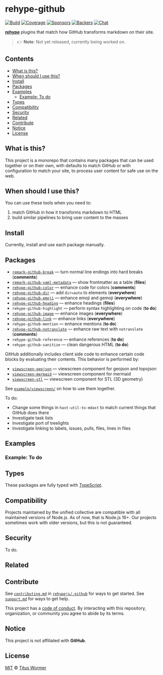 # rehype-github

[![Build][build-badge]][build]
[![Coverage][coverage-badge]][coverage]
[![Sponsors][sponsors-badge]][collective]
[![Backers][backers-badge]][collective]
[![Chat][chat-badge]][chat]

**[rehype][]** plugins that match how GitHub transforms markdown on their site.

> 👉 **Note**:
> Not yet released,
> currently being worked on.

## Contents

* [What is this?](#what-is-this)
* [When should I use this?](#when-should-i-use-this)
* [Install](#install)
* [Packages](#packages)
* [Examples](#examples)
  * [Example: To do](#example-to-do)
* [Types](#types)
* [Compatibility](#compatibility)
* [Security](#security)
* [Related](#related)
* [Contribute](#contribute)
* [Notice](#notice)
* [License](#license)

## What is this?

This project is a monorepo that contains many packages that can be used
together or on their own,
with defaults to match GitHub or with configuration to match your site,
to process user content for safe use on the web.

## When should I use this?

You can use these tools when you need to:

1. match GitHub in how it transforms markdown to HTML
2. build similar pipelines to bring user content to the masses

## Install

Currently,
install and use each package manually.

## Packages

* [`remark-github-break`](packages/break/)
  — turn normal line endings into hard breaks (**comments**)
* [`remark-github-yaml-metadata`](packages/yaml-metadata/)
  — show frontmatter as a table (**files**)
* [`rehype-github-color`](packages/color/)
  — enhance code for colors (**comments**)
* [`rehype-github-dir`](packages/dir/)
  — add `dir=auto` to elements (**everywhere**)
* [`rehype-github-emoji`](packages/emoji/)
  — enhance emoji and gemoji (**everywhere**)
* [`rehype-github-heading`](packages/heading/)
  — enhance headings (**files**)
* `rehype-github-highlight`
  — perform syntax highlighting on code (**to do**)
* [`rehype-github-image`](packages/image/)
  — enhance images (**everywhere**)
* [`rehype-github-link`](packages/link/)
  — enhance links (**everywhere**)
* `rehype-github-mention`
  — enhance mentions (**to do**)
* [`rehype-github-notranslate`](packages/notranslate/)
  — enhance raw text with `notranslate` (**comments**)
* `rehype-github-reference`
  — enhance references (**to do**)
* `rehype-github-sanitize`
  — clean dangerous HTML (**to do**)

GitHub additionally includes client side code to enhance certain code blocks
by evaluating their contents.
This behavior is performed by:

* [`viewscreen-geojson`](packages/viewscreen-geojson/)
  — viewscreen component for geojson and topojson
* [`viewscreen-mermaid`](packages/viewscreen-mermaid/)
  — viewscreen component for mermaid
* [`viewscreen-stl`](packages/viewscreen-stl/)
  — viewscreen component for STL (3D geometry)

See [`example/viewscreen/`](example/viewscreen/) on how to use them together.

To do:

* Change some things in `hast-util-to-mdast` to match current things
  that GitHub does there
* Investigate task lists
* Investigate port of treelights
* Investigate linking to labels,
  issues,
  pulls,
  files,
  lines in files

## Examples

### Example: To do

## Types

These packages are fully typed with [TypeScript][].

## Compatibility

Projects maintained by the unified collective are compatible with all maintained
versions of Node.js.
As of now,
that is Node.js 16+.
Our projects sometimes work with older versions,
but this is not guaranteed.

## Security

To do.

## Related

## Contribute

See [`contributing.md`][contributing] in [`rehypejs/.github`][health] for
ways to get started.
See [`support.md`][support] for ways to get help.

This project has a [code of conduct][coc].
By interacting with this repository,
organization,
or community you agree to abide by its terms.

## Notice

This project is not affiliated with **GitHub**.

## License

[MIT][license] © [Titus Wormer][author]

<!-- Definitions -->

[build-badge]: https://github.com/rehypejs/rehype-github/workflows/main/badge.svg

[build]: https://github.com/rehypejs/rehype-github/actions

[coverage-badge]: https://img.shields.io/codecov/c/github/rehypejs/rehype-github.svg

[coverage]: https://codecov.io/github/rehypejs/rehype-github

[sponsors-badge]: https://opencollective.com/unified/sponsors/badge.svg

[backers-badge]: https://opencollective.com/unified/backers/badge.svg

[collective]: https://opencollective.com/unified

[chat-badge]: https://img.shields.io/badge/chat-discussions-success.svg

[chat]: https://github.com/rehypejs/rehype/discussions

[typescript]: https://www.typescriptlang.org

[license]: license

[author]: https://wooorm.com

[health]: https://github.com/rehypejs/.github

[contributing]: https://github.com/rehypejs/.github/blob/main/contributing.md

[support]: https://github.com/rehypejs/.github/blob/main/support.md

[coc]: https://github.com/rehypejs/.github/blob/main/code-of-conduct.md

[rehype]: https://github.com/rehypejs/rehype
